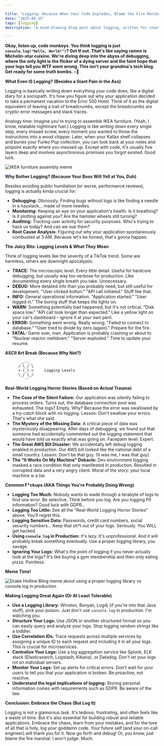 ```yaml
---

title: "Logging: Because When Your Code Explodes, Blame the Fire Marshal, Not Yourself (Probably)"
date: "2025-04-15"
tags: [logging]
description: "A mind-blowing blog post about logging, written for chaotic Gen Z engineers."

---
```


**Okay, listen up, code monkeys. You think logging is just `console.log("Hello, World!")`? Get tf out. That's like saying ramen is Michelin-star cuisine. We're diving deep into the abyss of debugging, where the only light is the flicker of a dying server and the faint hope that your logs tell you WTF went wrong. This isn't your grandma's tech blog. Get ready for some truth bombs.** 💀🙏

**What Even IS Logging? (Besides a Giant Pain in the Ass)**

Logging is basically writing down everything your code does, like a digital diary for a sociopath. It's how you figure out why your application decided to take a permanent vacation to the Error 500 Hotel. Think of it as the digital equivalent of leaving a trail of breadcrumbs, except the breadcrumbs are cryptic error messages and stack traces.

Analogy time: Imagine you're trying to assemble IKEA furniture. (Yeah, I know, relatable nightmare fuel.) Logging is like writing down every single step, every missed screw, every moment you wanted to throw the instructions into a wood chipper. Later, when your Kallax shelf collapses and buries your Funko Pop collection, you can look back at your notes and pinpoint exactly where you messed up. Except with code, it's usually five layers deep and involves asynchronous promises you forgot existed. Good luck.

![IKEA furniture assembly meme](https://i.kym-cdn.com/photos/images/newsfeed/001/228/263/7e1.jpg)

**Why Bother Logging? (Because Your Boss Will Yell at You, Duh)**

Besides avoiding public humiliation (or worse, performance reviews), logging is actually kinda crucial for:

*   **Debugging:** Obviously. Finding bugs without logs is like finding a needle in a haystack... made of more needles.
*   **Monitoring:** Keeping an eye on your application's health. Is it breathing? Is it plotting against you? Are the hamster wheels still turning?
*   **Auditing:** Tracking user activity for security purposes. Who's trying to hack us today? And can we sue them?
*   **Root Cause Analysis:** Figuring out why your application spontaneously combusted at 3 AM. Because let's be honest, that's gonna happen.

**The Juicy Bits: Logging Levels & What They Mean**

Think of logging levels like the severity of a TikTok trend. Some are harmless, others are downright apocalyptic.

*   **TRACE:** The microscopic level. Every little detail. Useful for hardcore debugging, but usually way too verbose for production. Like documenting every single breath you take. Unnecessary.
*   **DEBUG:** More detailed info than you probably need, but still useful for development. "User clicked button." "API call initiated." Stuff like that.
*   **INFO:** General operational information. "Application started." "User logged in." The boring stuff that keeps the lights on.
*   **WARN:** Something potentially bad happened, but it's not critical. "Disk space low." "API call took longer than expected." Like a yellow light on your car's dashboard – ignore it at your own peril.
*   **ERROR:** Something went wrong. Really wrong. "Failed to connect to database." "User tried to divide by zero (again)." Prepare for the fire.
*   **FATAL:** Game over, man. Application is probably crashing or about to. "Nuclear reactor meltdown." "Server exploded." Time to update your resume.

**ASCII Art Break (Because Why Not?)**

```
       _,-._
      / \_/ \
      >-(_)-<     Logging Levels
      \_/ \_/
        `-'
```

**Real-World Logging Horror Stories (Based on Actual Trauma)**

*   **The Case of the Silent Failure:** Our application was silently failing to process orders. Turns out, the database connection pool was exhausted. The logs? Empty. Why? Because the error was swallowed by a try-catch block with no logging. Lesson: Don't swallow your errors. That's what she said.
*   **The Mystery of the Missing Data:** A critical piece of data was mysteriously disappearing. After days of debugging, we found out that someone had accidentally commented out the logging statement that would have told us exactly what was going on. Facepalm level: Expert.
*   **The Great AWS Bill Disaster:** We accidentally left debug logging enabled in production. Our AWS bill looked like the national debt of a small country. Lesson: Don't be that guy. (It was me, I was that guy).
*   **The "It Works On My Machine" Debacle:** Dev environment logging masked a race condition that only manifested in production. Resulted in corrupted data and a very angry client. Moral of the story: your local machine is a liar.

**Common F*ckups (AKA Things You're Probably Doing Wrong)**

*   **Logging Too Much:** Nobody wants to wade through a terabyte of logs to find one error. Be selective. Think before you log. Are you logging PII information? Good luck with GDPR...
*   **Logging Too Little:** See all the "Real-World Logging Horror Stories" above. You’ll regret this.
*   **Logging Sensitive Data:** Passwords, credit card numbers, social security numbers... Keep that sh\*t out of your logs. Seriously. You WILL get hacked.
*   **Using `console.log` in Production:** It's lazy. It's unprofessional. And it will probably break something eventually. Use a proper logging library, you savage.
*   **Ignoring Your Logs:** What's the point of logging if you never actually look at the logs? It's like buying a gym membership and then only eating pizza. Pointless.

**Meme Time!**

![Drake Hotline Bling meme about using a proper logging library vs console.log in production](https://i.imgflip.com/4j022j.jpg)

**Making Logging Great Again (Or At Least Tolerable)**

*   **Use a Logging Library:** Winston, Bunyan, Log4j (if you're into that Java stuff), pick your poison. Just don't use `console.log` in production. I'm watching you.
*   **Structure Your Logs:** Use JSON or another structured format so you can easily query and analyze your logs. Stop logging random strings like a toddler.
*   **Use Correlation IDs:** Trace requests across multiple services by assigning a unique ID to each request and including it in all your logs. This is crucial for microservices.
*   **Centralize Your Logs:** Use a log aggregation service like Splunk, ELK stack (Elasticsearch, Logstash, Kibana), or Datadog. Don't let your logs rot on individual servers.
*   **Monitor Your Logs:** Set up alerts for critical errors. Don't wait for your users to tell you that your application is broken. Be proactive, not reactive.
*   **Understand the legal implications of logging:** Storing personal information comes with requirements such as GDPR. Be aware of the law.

**Conclusion: Embrace the Chaos (But Log It)**

Logging is not a glamorous task. It's tedious, frustrating, and often feels like a waste of time. But it's also essential for building robust and reliable applications. Embrace the chaos, learn from your mistakes, and for the love of all that is holy, log your goddamn code. Your future self (and your on-call engineer) will thank you for it. Now go forth and debug! Or, you know, just blame the fire marshal. I won't judge. Much.
